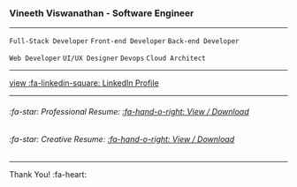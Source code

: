 ### Vineeth Viswanathan - Software Engineer
-------
`Full-Stack Developer` `Front-end Developer` `Back-end Developer`

`Web Developer` `UI/UX Designer` `Devops` `Cloud Architect`

-------
[view :fa-linkedin-square: LinkedIn Profile](https://www.linkedin.com/in/vineeth-pappu-tech-savvy "View LinkedIn Profile")

------

###### :fa-star: Professional Resume: [:fa-hand-o-right: View / Download](https://vineeth-pappu.github.io/resume/vineeth-professional-resume.pdf "View/Download Resume")

###### :fa-star: Creative Resume: [:fa-hand-o-right: View / Download](https://vineeth-pappu.github.io/resume/vineeth-creative-google-resume.pdf "View/Download Resume")

------



Thank You! :fa-heart:


